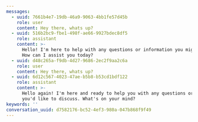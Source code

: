 ```yaml
---
messages:
  - uuid: 7661b4e7-19db-46a9-9063-4bb1fe57d45b
    role: user
    content: Hey there, whats up?
  - uuid: 516b2bc9-fbe1-498f-ae66-9927bdec8df5
    role: assistant
    content: >-
      Hello! I'm here to help with any questions or information you might need.
      How can I assist you today?
  - uuid: d48c265a-f9db-4d27-9686-2ec2f9aa2c6a
    role: user
    content: Hey there, whats up?
  - uuid: 6d12c567-4023-47ae-b5b8-b53cd1bdf122
    role: assistant
    content: >-
      Hello again! I'm here and ready to help you with any questions or topics
      you'd like to discuss. What's on your mind?
keywords: ''
conversation_uuid: d7582176-bc52-4ef3-980a-047b868f9f49
---
```


